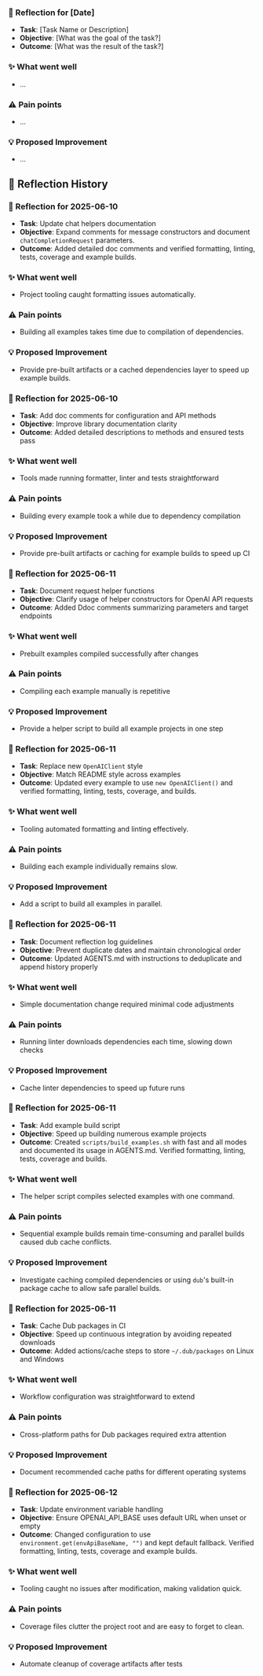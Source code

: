 <!-- reflection-template:start -->
### :book: Reflection for [Date]
- **Task**: [Task Name or Description]
- **Objective**: [What was the goal of the task?]
- **Outcome**: [What was the result of the task?]

### :sparkles: What went well
- …

### :warning: Pain points
- …

### :bulb: Proposed Improvement
- …
<!-- reflection-template:end -->

## :memo: Reflection History
### :book: Reflection for 2025-06-10
- **Task**: Update chat helpers documentation
- **Objective**: Expand comments for message constructors and document `chatCompletionRequest` parameters.
- **Outcome**: Added detailed doc comments and verified formatting, linting, tests, coverage and example builds.

### :sparkles: What went well
- Project tooling caught formatting issues automatically.

### :warning: Pain points
- Building all examples takes time due to compilation of dependencies.

### :bulb: Proposed Improvement
- Provide pre-built artifacts or a cached dependencies layer to speed up example builds.

### :book: Reflection for 2025-06-10
- **Task**: Add doc comments for configuration and API methods
- **Objective**: Improve library documentation clarity
- **Outcome**: Added detailed descriptions to methods and ensured tests pass

### :sparkles: What went well
- Tools made running formatter, linter and tests straightforward

### :warning: Pain points
- Building every example took a while due to dependency compilation

### :bulb: Proposed Improvement
- Provide pre-built artifacts or caching for example builds to speed up CI

### :book: Reflection for 2025-06-11
- **Task**: Document request helper functions
- **Objective**: Clarify usage of helper constructors for OpenAI API requests
- **Outcome**: Added Ddoc comments summarizing parameters and target endpoints

### :sparkles: What went well
- Prebuilt examples compiled successfully after changes

### :warning: Pain points
- Compiling each example manually is repetitive

### :bulb: Proposed Improvement
- Provide a helper script to build all example projects in one step

### :book: Reflection for 2025-06-11
- **Task**: Replace new `OpenAIClient` style
- **Objective**: Match README style across examples
- **Outcome**: Updated every example to use `new OpenAIClient()` and verified formatting, linting, tests, coverage, and builds.

### :sparkles: What went well
- Tooling automated formatting and linting effectively.

### :warning: Pain points
- Building each example individually remains slow.

### :bulb: Proposed Improvement
- Add a script to build all examples in parallel.

### :book: Reflection for 2025-06-11
- **Task**: Document reflection log guidelines
- **Objective**: Prevent duplicate dates and maintain chronological order
- **Outcome**: Updated AGENTS.md with instructions to deduplicate and append history properly

### :sparkles: What went well
- Simple documentation change required minimal code adjustments

### :warning: Pain points
- Running linter downloads dependencies each time, slowing down checks

### :bulb: Proposed Improvement
- Cache linter dependencies to speed up future runs

### :book: Reflection for 2025-06-11
- **Task**: Add example build script
- **Objective**: Speed up building numerous example projects
- **Outcome**: Created `scripts/build_examples.sh` with fast and all modes and documented its usage in AGENTS.md. Verified formatting, linting, tests, coverage and builds.

### :sparkles: What went well
- The helper script compiles selected examples with one command.

### :warning: Pain points
- Sequential example builds remain time-consuming and parallel builds caused dub cache conflicts.

### :bulb: Proposed Improvement
- Investigate caching compiled dependencies or using `dub`'s built-in package cache to allow safe parallel builds.

### :book: Reflection for 2025-06-11
- **Task**: Cache Dub packages in CI
- **Objective**: Speed up continuous integration by avoiding repeated downloads
- **Outcome**: Added actions/cache steps to store `~/.dub/packages` on Linux and Windows

### :sparkles: What went well
- Workflow configuration was straightforward to extend

### :warning: Pain points
- Cross-platform paths for Dub packages required extra attention

### :bulb: Proposed Improvement
- Document recommended cache paths for different operating systems

### :book: Reflection for 2025-06-12
- **Task**: Update environment variable handling
- **Objective**: Ensure OPENAI_API_BASE uses default URL when unset or empty
- **Outcome**: Changed configuration to use `environment.get(envApiBaseName, "")` and kept default fallback. Verified formatting, linting, tests, coverage and example builds.

### :sparkles: What went well
- Tooling caught no issues after modification, making validation quick.

### :warning: Pain points
- Coverage files clutter the project root and are easy to forget to clean.

### :bulb: Proposed Improvement
- Automate cleanup of coverage artifacts after tests
